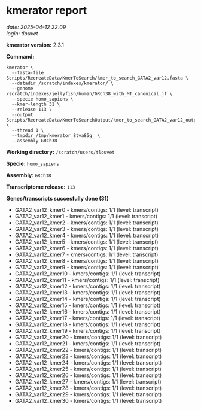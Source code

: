 # kmerator report
*date: 2025-04-12 22:09*  
*login: tlouvet*

**kmerator version:** 2.3.1

**Command:**

```
kmerator \
  --fasta-file Scripts/RecreateData/KmerToSearch/kmer_to_search_GATA2_var12.fasta \
  --datadir /scratch/indexes/kmerator/ \
  --genome /scratch/indexes/jellyfish/human/GRCh38_with_MT_canonical.jf \
  --specie homo_sapiens \
  --kmer-length 31 \
  --release 113 \
  --output Scripts/RecreateData/KmerToSearchOutput/kmer_to_search_GATA2_var12_output \
  --thread 1 \
  --tmpdir /tmp/kmerator_8tva85g_ \
  --assembly GRCh38
```

**Working directory:** `/scratch/users/tlouvet`

**Specie:** `homo_sapiens`

**Assembly:** `GRCh38`

**Transcriptome release:** `113`

**Genes/transcripts succesfully done (31)**

- GATA2_var12_kmer0 - kmers/contigs: 1/1 (level: transcript)
- GATA2_var12_kmer1 - kmers/contigs: 1/1 (level: transcript)
- GATA2_var12_kmer2 - kmers/contigs: 1/1 (level: transcript)
- GATA2_var12_kmer3 - kmers/contigs: 1/1 (level: transcript)
- GATA2_var12_kmer4 - kmers/contigs: 1/1 (level: transcript)
- GATA2_var12_kmer5 - kmers/contigs: 1/1 (level: transcript)
- GATA2_var12_kmer6 - kmers/contigs: 1/1 (level: transcript)
- GATA2_var12_kmer7 - kmers/contigs: 1/1 (level: transcript)
- GATA2_var12_kmer8 - kmers/contigs: 1/1 (level: transcript)
- GATA2_var12_kmer9 - kmers/contigs: 1/1 (level: transcript)
- GATA2_var12_kmer10 - kmers/contigs: 1/1 (level: transcript)
- GATA2_var12_kmer11 - kmers/contigs: 1/1 (level: transcript)
- GATA2_var12_kmer12 - kmers/contigs: 1/1 (level: transcript)
- GATA2_var12_kmer13 - kmers/contigs: 1/1 (level: transcript)
- GATA2_var12_kmer14 - kmers/contigs: 1/1 (level: transcript)
- GATA2_var12_kmer15 - kmers/contigs: 1/1 (level: transcript)
- GATA2_var12_kmer16 - kmers/contigs: 1/1 (level: transcript)
- GATA2_var12_kmer17 - kmers/contigs: 1/1 (level: transcript)
- GATA2_var12_kmer18 - kmers/contigs: 1/1 (level: transcript)
- GATA2_var12_kmer19 - kmers/contigs: 1/1 (level: transcript)
- GATA2_var12_kmer20 - kmers/contigs: 1/1 (level: transcript)
- GATA2_var12_kmer21 - kmers/contigs: 1/1 (level: transcript)
- GATA2_var12_kmer22 - kmers/contigs: 1/1 (level: transcript)
- GATA2_var12_kmer23 - kmers/contigs: 1/1 (level: transcript)
- GATA2_var12_kmer24 - kmers/contigs: 1/1 (level: transcript)
- GATA2_var12_kmer25 - kmers/contigs: 1/1 (level: transcript)
- GATA2_var12_kmer26 - kmers/contigs: 1/1 (level: transcript)
- GATA2_var12_kmer27 - kmers/contigs: 1/1 (level: transcript)
- GATA2_var12_kmer28 - kmers/contigs: 1/1 (level: transcript)
- GATA2_var12_kmer29 - kmers/contigs: 1/1 (level: transcript)
- GATA2_var12_kmer30 - kmers/contigs: 1/1 (level: transcript)
